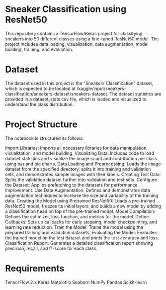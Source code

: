 # Sneaker Classification using ResNet50
This repository contains a TensorFlow/Keras project for classifying sneakers into 50 different classes using a fine-tuned ResNet50 model. The project includes data loading, visualization, data augmentation, model building, training, and evaluation.

# Dataset
The dataset used in this project is the "Sneakers Classification" dataset, which is expected to be located at /kaggle/input/sneakers-classification/sneakers-dataset/sneakers-dataset. The dataset statistics are provided in a dataset_stats.csv file, which is loaded and visualized to understand the class distribution.

# Project Structure
The notebook is structured as follows:

Import Libraries: Imports all necessary libraries for data manipulation, visualization, and model building.
Visualizing Data: Includes code to load dataset statistics and visualize the image count and contribution per class using bar and pie charts.
Data Loading and Preprocessing: Loads the image dataset from the specified directory, splits it into training and validation sets, and demonstrates sample images with their labels.
Creating Test Data: Splits the validation dataset further into validation and test sets.
Configure the Dataset: Applies prefetching to the datasets for performance improvement.
Use Data Augmentation: Defines and demonstrates data augmentation techniques to increase the size and variability of the training data.
Creating the Model using Pretrained ResNet50: Loads a pre-trained ResNet50 model, freezes its initial layers, and builds a new model by adding a classification head on top of the pre-trained model.
Model Compilation: Defines the optimizer, loss function, and metrics for the model.
Define Callbacks: Sets up callbacks for early stopping, model checkpointing, and learning rate reduction.
Train the Model: Trains the model using the prepared training and validation datasets.
Evaluating the Model: Evaluates the trained model on the test dataset and prints the test accuracy and loss.
Classification Report: Generates a detailed classification report showing precision, recall, and f1-score for each class.
# Requirements
TensorFlow 2.x
Keras
Matplotlib
Seaborn
NumPy
Pandas
Scikit-learn
